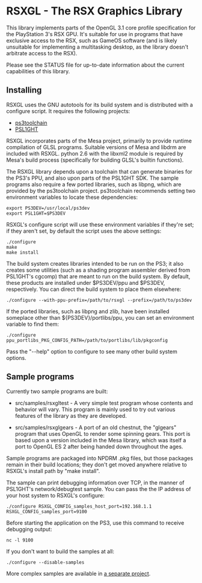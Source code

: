 # RSXGL - The RSX Graphics Library

This library implements parts of the OpenGL 3.1 core profile specification for
the PlayStation 3's RSX GPU. It's suitable for use in programs that
have exclusive access to the RSX, such as GameOS software (and is likely
unsuitable for implementing a multitasking desktop, as the library
doesn't arbitrate access to the RSX).

Please see the STATUS file for up-to-date information about the
current capabilities of this library.

## Installing

RSXGL uses the GNU autotools for its build system and is distributed
with a configure script. It requires the following projects:

* [ps3toolchain](http://github.com/ps3dev/ps3toolchain)
* [PSL1GHT](http://github.com/ps3dev/PSL1GHT)

RSXGL incorporates parts of the Mesa project, primarily to provide
runtime compilation of GLSL programs. Suitable versions of Mesa and
libdrm are included with RSXGL. python 2.6 with the libxml2 module is
required by Mesa's build process (specifically for building GLSL's
builtin functions).

The RSXGL library depends upon a toolchain that can generate binaries for the
PS3's PPU, and also upon parts of the PSL1GHT SDK. The sample programs also
require a few ported libraries, such as libpng, which are provided by
the ps3toolchain project. ps3toolchain recommends setting two
environment variables to locate these dependencies:

```
export PS3DEV=/usr/local/ps3dev
export PSL1GHT=$PS3DEV
```

RSXGL's configure script will use these environment variables if
they're set;  if they aren't set, by default the script uses the above
settings:

```
./configure
make
make install
```

The build system creates libraries intended to be run on the PS3; it
also creates some utilities (such as a shading program assembler
derived from PSL1GHT's cgcomp) that are meant to run on the build
system. By default, these products are installed under $PS3DEV/ppu
and $PS3DEV, respectively. You can direct the build system to place
them elsewhere:

```
./configure --with-ppu-prefix=/path/to/rsxgl --prefix=/path/to/ps3dev
```

If the ported libraries, such as libpng and zlib, have been installed
someplace other than ${PS3DEV}/portlibs/ppu, you can set an
environment variable to find them:

```
./configure ppu_portlibs_PKG_CONFIG_PATH=/path/to/portlibs/lib/pkgconfig
```

Pass the "--help" option to configure to see many other build system options.

## Sample programs

Currently two sample programs are built:

* src/samples/rsxgltest - A very simple test program whose contents and
behavior will vary. This program is mainly used to try out various
features of the library as they are developed.

* src/samples/rsxglgears - A port of an old chestnut, the "glgears"
program that uses OpenGL to render some spinning gears. This port is
based upon a version included in the Mesa library, which was itself a
port to OpenGL ES 2 after being handed down throughout the ages.

Sample programs are packaged into NPDRM .pkg files, but those packages
remain in their build locations; they don't get moved anywhere
relative to RSXGL's install path by "make install".

The sample can print debugging information over TCP, in the manner of
PSL1GHT's network/debugtest sample. You can pass the the IP address of
your host system to RSXGL's configure:

```
./configure RSXGL_CONFIG_samples_host_port=192.168.1.1 RSXGL_CONFIG_samples_port=9100
```

Before starting the application on the PS3, use this command to
receive debugging output:

```
nc -l 9100
```

If you don't want to build the samples at all:

```
./configure --disable-samples
```

More complex samples are available in [a separate project](http://github.com/gzorin/rsxgl-samples).
